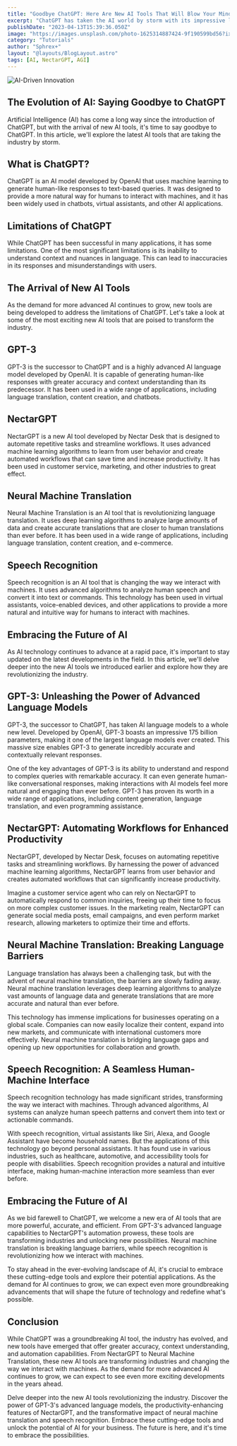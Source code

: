 ```yaml
---
title: "Goodbye ChatGPT: Here Are New AI Tools That Will Blow Your Mind"
excerpt: "ChatGPT has taken the AI world by storm with its impressive language processing capabilities. But as AI continues to evolve, new tools are emerging that are just as impressive, if not more so. In this article, we'll introduce you to some of the latest and greatest AI tools that are sure to blow your mind and leave ChatGPT in the dust."
publishDate: "2023-04-13T15:39:36.050Z"
image: "https://images.unsplash.com/photo-1625314887424-9f190599bd56?ixlib=rb-4.0.3&ixid=MnwxMjA3fDB8MHxwaG90by1wYWdlfHx8fGVufDB8fHx8&auto=format&fit=crop&w=387&q=80"
category: "Tutorials"
author: "Sphrex+"
layout: "@layouts/BlogLayout.astro"
tags: [AI, NectarGPT, AGI]
---
```


<img src="https://images.unsplash.com/photo-1686191128680-caa7558da57f?ixlib=rb-4.0.3&ixid=M3wxMjA3fDB8MHxwaG90by1wYWdlfHx8fGVufDB8fHx8fA%3D%3D&auto=format&fit=crop&w=870&q=80" alt="AI-Driven Innovation" />

<astro>
  <head>
    <title>The Evolution of AI: Saying Goodbye to ChatGPT</title>
  </head>

  <Section>
    <H1>The Evolution of AI: Saying Goodbye to ChatGPT</H1>
    <P>Artificial Intelligence (AI) has come a long way since the introduction of ChatGPT, but with the arrival of new AI tools, it's time to say goodbye to ChatGPT. In this article, we'll explore the latest AI tools that are taking the industry by storm.</P>
  </Section>

  <Section>
    <H2>What is ChatGPT?</H2>
    <P>ChatGPT is an AI model developed by OpenAI that uses machine learning to generate human-like responses to text-based queries. It was designed to provide a more natural way for humans to interact with machines, and it has been widely used in chatbots, virtual assistants, and other AI applications.</P>
  </Section>

  <Section>
    <H2>Limitations of ChatGPT</H2>
    <P>While ChatGPT has been successful in many applications, it has some limitations. One of the most significant limitations is its inability to understand context and nuances in language. This can lead to inaccuracies in its responses and misunderstandings with users.</P>
  </Section>

  <Section>
    <H2>The Arrival of New AI Tools</H2>
    <P>As the demand for more advanced AI continues to grow, new tools are being developed to address the limitations of ChatGPT. Let's take a look at some of the most exciting new AI tools that are poised to transform the industry.</P>
  </Section>

  <Section>
    <H2>GPT-3</H2>
    <P>GPT-3 is the successor to ChatGPT and is a highly advanced AI language model developed by OpenAI. It is capable of generating human-like responses with greater accuracy and context understanding than its predecessor. It has been used in a wide range of applications, including language translation, content creation, and chatbots.</P>
  </Section>

  <Section>
    <H2>NectarGPT</H2>
    <P>NectarGPT is a new AI tool developed by Nectar Desk that is designed to automate repetitive tasks and streamline workflows. It uses advanced machine learning algorithms to learn from user behavior and create automated workflows that can save time and increase productivity. It has been used in customer service, marketing, and other industries to great effect.</P>
  </Section>

  <Section>
    <H2>Neural Machine Translation</H2>
    <P>Neural Machine Translation is an AI tool that is revolutionizing language translation. It uses deep learning algorithms to analyze large amounts of data and create accurate translations that are closer to human translations than ever before. It has been used in a wide range of applications, including language translation, content creation, and e-commerce.</P>
  </Section>

  <Section>
    <H2>Speech Recognition</H2>
    <P>Speech recognition is an AI tool that is changing the way we interact with machines. It uses advanced algorithms to analyze human speech and convert it into text or commands. This technology has been used in virtual assistants, voice-enabled devices, and other applications to provide a more natural and intuitive way for humans to interact with machines.</P>
  </Section>

  <Section>
    <H2>Embracing the Future of AI</H2>
    <P>As AI technology continues to advance at a rapid pace, it's important to stay updated on the latest developments in the field. In this article, we'll delve deeper into the new AI tools we introduced earlier and explore how they are revolutionizing the industry.</P>
  </Section>

  <Section>
    <H2>GPT-3: Unleashing the Power of Advanced Language Models</H2>
    <P>GPT-3, the successor to ChatGPT, has taken AI language models to a whole new level. Developed by OpenAI, GPT-3 boasts an impressive 175 billion parameters, making it one of the largest language models ever created. This massive size enables GPT-3 to generate incredibly accurate and contextually relevant responses.</P>
    <P>One of the key advantages of GPT-3 is its ability to understand and respond to complex queries with remarkable accuracy. It can even generate human-like conversational responses, making interactions with AI models feel more natural and engaging than ever before. GPT-3 has proven its worth in a wide range of applications, including content generation, language translation, and even programming assistance.</P>
  </Section>

  <Section>
    <H2>NectarGPT: Automating Workflows for Enhanced Productivity</H2>
    <P>NectarGPT, developed by Nectar Desk, focuses on automating repetitive tasks and streamlining workflows. By harnessing the power of advanced machine learning algorithms, NectarGPT learns from user behavior and creates automated workflows that can significantly increase productivity.</P>
    <P>Imagine a customer service agent who can rely on NectarGPT to automatically respond to common inquiries, freeing up their time to focus on more complex customer issues. In the marketing realm, NectarGPT can generate social media posts, email campaigns, and even perform market research, allowing marketers to optimize their time and efforts.</P>
  </Section>

  <Section>
    <H2>Neural Machine Translation: Breaking Language Barriers</H2>
    <P>Language translation has always been a challenging task, but with the advent of neural machine translation, the barriers are slowly fading away. Neural machine translation leverages deep learning algorithms to analyze vast amounts of language data and generate translations that are more accurate and natural than ever before.</P>
    <P>This technology has immense implications for businesses operating on a global scale. Companies can now easily localize their content, expand into new markets, and communicate with international customers more effectively. Neural machine translation is bridging language gaps and opening up new opportunities for collaboration and growth.</P>
  </Section>

  <Section>
    <H2>Speech Recognition: A Seamless Human-Machine Interface</H2>
    <P>Speech recognition technology has made significant strides, transforming the way we interact with machines. Through advanced algorithms, AI systems can analyze human speech patterns and convert them into text or actionable commands.</P>
    <P>With speech recognition, virtual assistants like Siri, Alexa, and Google Assistant have become household names. But the applications of this technology go beyond personal assistants. It has found use in various industries, such as healthcare, automotive, and accessibility tools for people with disabilities. Speech recognition provides a natural and intuitive interface, making human-machine interaction more seamless than ever before.</P>
  </Section>

  <Section>
    <H2>Embracing the Future of AI</H2>
    <P>As we bid farewell to ChatGPT, we welcome a new era of AI tools that are more powerful, accurate, and efficient. From GPT-3's advanced language capabilities to NectarGPT's automation prowess, these tools are transforming industries and unlocking new possibilities. Neural machine translation is breaking language barriers, while speech recognition is revolutionizing how we interact with machines.</P>
    <P>To stay ahead in the ever-evolving landscape of AI, it's crucial to embrace these cutting-edge tools and explore their potential applications. As the demand for AI continues to grow, we can expect even more groundbreaking advancements that will shape the future of technology and redefine what's possible.</P>
  </Section>

  <Section>
    <H2>Conclusion</H2>
    <P>While ChatGPT was a groundbreaking AI tool, the industry has evolved, and new tools have emerged that offer greater accuracy, context understanding, and automation capabilities. From NectarGPT to Neural Machine Translation, these new AI tools are transforming industries and changing the way we interact with machines. As the demand for more advanced AI continues to grow, we can expect to see even more exciting developments in the years ahead.</P>
    <P>Delve deeper into the new AI tools revolutionizing the industry. Discover the power of GPT-3's advanced language models, the productivity-enhancing features of NectarGPT, and the transformative impact of neural machine translation and speech recognition. Embrace these cutting-edge tools and unlock the potential of AI for your business. The future is here, and it's time to embrace the possibilities.</P>
  </Section>
</astro>
